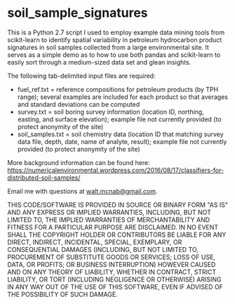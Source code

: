 # soil_sample_signatures
This is a Python 2.7 script I used to employ example data mining tools from scikit-learn to identify spatial variability in petroleum hydrocarbon product signatures in soil samples collected from a large environmental site. It serves as a simple demo as to how to use both pandas and scikit-learn to easily sort through a medium-sized data set and glean insights.

The following tab-delimited input files are required:

* fuel_ref.txt = reference compositions for petroleum products (by TPH range); several examples are included for each product so that averages and standard deviations can be computed
* survey.txt = soil boring survey information (location ID, northing, easting, and surface elevation); example file not currently provided (to protect anonymity of the site)
* soil_samples.txt = soil chemistry data (location ID that matching survey data file, depth, date, name of analyte, result); example file not currently provided (to protect anonymity of the site)

More background information can be found here: https://numericalenvironmental.wordpress.com/2016/08/17/classifiers-for-distributed-soil-samples/

Email me with questions at walt.mcnab@gmail.com. 

THIS CODE/SOFTWARE IS PROVIDED IN SOURCE OR BINARY FORM "AS IS" AND ANY EXPRESS OR IMPLIED WARRANTIES, INCLUDING, BUT NOT LIMITED TO, THE IMPLIED WARRANTIES OF MERCHANTABILITY AND FITNESS FOR A PARTICULAR PURPOSE ARE DISCLAIMED. IN NO EVENT SHALL THE COPYRIGHT HOLDER OR CONTRIBUTORS BE LIABLE FOR ANY DIRECT, INDIRECT, INCIDENTAL, SPECIAL, EXEMPLARY, OR CONSEQUENTIAL DAMAGES (INCLUDING, BUT NOT LIMITED TO, PROCUREMENT OF SUBSTITUTE GOODS OR SERVICES; LOSS OF USE, DATA, OR PROFITS; OR BUSINESS INTERRUPTION) HOWEVER CAUSED AND ON ANY THEORY OF LIABILITY, WHETHER IN CONTRACT, STRICT LIABILITY, OR TORT (INCLUDING NEGLIGENCE OR OTHERWISE) ARISING IN ANY WAY OUT OF THE USE OF THIS SOFTWARE, EVEN IF ADVISED OF THE POSSIBILITY OF SUCH DAMAGE.
